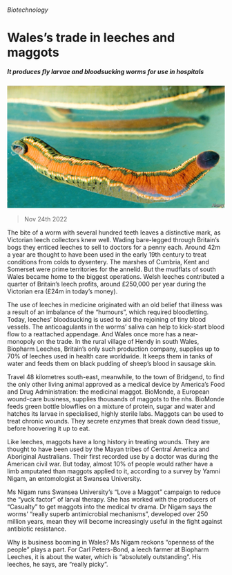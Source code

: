 ###### Biotechnology

# Wales’s trade in leeches and maggots 

##### It produces fly larvae and bloodsucking worms for use in hospitals 

![image](images/20221126_BRP003.jpg) 

> Nov 24th 2022 

The bite of a worm with several hundred teeth leaves a distinctive mark, as Victorian leech collectors knew well. Wading bare-legged through Britain’s bogs they enticed leeches to sell to doctors for a penny each. Around 42m a year are thought to have been used in the early 19th century to treat conditions from colds to dysentery. The marshes of Cumbria, Kent and Somerset were prime territories for the annelid. But the mudflats of south Wales became home to the biggest operations. Welsh leeches contributed a quarter of Britain’s leech profits, around £250,000 per year during the Victorian era (£24m in today’s money).

The use of leeches in medicine originated with an old belief that illness was a result of an imbalance of the “humours”, which required bloodletting. Today, leeches’ bloodsucking is used to aid the rejoining of tiny blood vessels. The anticoagulants in the worms’ saliva can help to kick-start blood flow to a reattached appendage. And Wales once more has a near-monopoly on the trade. In the rural village of Hendy in south Wales, Biopharm Leeches, Britain’s only such production company, supplies up to 70% of leeches used in health care worldwide. It keeps them in tanks of water and feeds them on black pudding of sheep’s blood in sausage skin. 

Travel 48 kilometres south-east, meanwhile, to the town of Bridgend, to find the only other living animal approved as a medical device by America’s Food and Drug Administration: the medicinal maggot. BioMonde, a European wound-care business, supplies thousands of maggots to the nhs. BioMonde feeds green bottle blowflies on a mixture of protein, sugar and water and hatches its larvae in specialised, highly sterile labs. Maggots can be used to treat chronic wounds. They secrete enzymes that break down dead tissue, before hoovering it up to eat. 

Like leeches, maggots have a long history in treating wounds. They are thought to have been used by the Mayan tribes of Central America and Aboriginal Australians. Their first recorded use by a doctor was during the American civil war. But today, almost 10% of people would rather have a limb amputated than maggots applied to it, according to a survey by Yamni Nigam, an entomologist at Swansea University. 

Ms Nigam runs Swansea University’s “Love a Maggot” campaign to reduce the “yuck factor” of larval therapy. She has worked with the producers of “Casualty” to get maggots into the medical tv drama. Dr Nigam says the worms’ “really superb antimicrobial mechanisms”, developed over 250 million years, mean they will become increasingly useful in the fight against antibiotic resistance. 

Why is business booming in Wales? Ms Nigam reckons “openness of the people” plays a part. For Carl Peters-Bond, a leech farmer at Biopharm Leeches, it is about the water, which is “absolutely outstanding”. His leeches, he says, are “really picky”.


